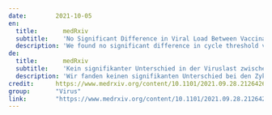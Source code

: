 ```yaml
---
date:        2021-10-05
en:
  title:       medRxiv
  subtitle:    'No Significant Difference in Viral Load Between Vaccinated and Unvaccinated, Asymptomatic and Symptomatic Groups When Infected with SARS-CoV-2 Delta Variant'
  description: 'We found no significant difference in cycle threshold values between vaccinated and unvaccinated, asymptomatic and symptomatic groups infected with SARS-CoV-2 Delta. Given the substantial proportion of asymptomatic vaccine breakthrough cases with high viral levels, interventions, including masking and testing, should be considered for all in settings with elevated COVID-19 transmission.'
de: 
  title:       medRxiv
  subtitle:    'Kein signifikanter Unterschied in der Viruslast zwischen geimpften und ungeimpften, asymptomatischen und symptomatischen Gruppen bei Infektion mit der SARS-CoV-2 Delta-Variante'
  description: 'Wir fanden keinen signifikanten Unterschied bei den Zyklusschwellenwerten zwischen geimpften und ungeimpften, asymptomatischen und symptomatischen Gruppen, die mit SARS-CoV-2 Delta infiziert waren. Angesichts des beträchtlichen Anteils asymptomatischer Impfstoff-Durchbruchsfälle mit hohen Viruskonzentrationen sollten Maßnahmen, einschließlich Maskierung und Tests, für alle in Umgebungen mit erhöhter COVID-19-Übertragung in Betracht gezogen werden.'
credit:      https://www.medrxiv.org/content/10.1101/2021.09.28.21264262v2.full
group:       "Virus"
link:        "https://www.medrxiv.org/content/10.1101/2021.09.28.21264262v2.full.pdf"
---
```

<object data="{{ page.link }}" style='height:calc(100vh - 400px); width: 100%' type='application/pdf'></object>
<br/>

